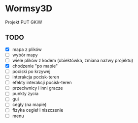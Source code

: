 # Wormsy3D
Projekt PUT GKiW

## TODO

- [x] mapa z plików
- [ ] wybór mapy
- [ ] wiele plików z kodem (obiektówka, zmiana nazwy projektu)
- [x] chodzenie "po mapie"
- [ ] pociski po krzywej
- [ ] interakcja pocisk-teren
- [ ] efekty interakcji pocisk-teren
- [ ] przeciwnicy i inni gracze
- [ ] punkty życia
- [ ] gui
- [ ] cegły (na mapie)
- [ ] fizyka cegieł i niszczenie 
- [ ] menu

